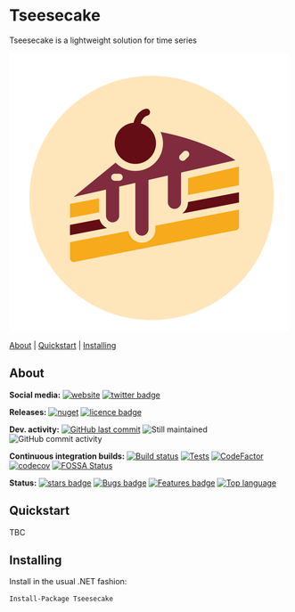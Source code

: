 # Tseesecake
Tseesecake is a lightweight solution for time series 

![Logo](https://raw.githubusercontent.com/Seddryck/Tseesecake/main/misc/logo/Tseesecake-logo.png)

[About][] | [Quickstart][] | [Installing][]

[About]: #about (About)
[Quickstart]: #quickstart (Quickstart)
[Installing]: #installing (Installing)

## About

**Social media:** [![website](https://img.shields.io/badge/website-seddryck.github.io/Tseesecake-fe762d.svg)](https://seddryck.github.io/Tseesecake)
[![twitter badge](https://img.shields.io/badge/twitter%20Tseesecake-@Seddryck-blue.svg?style=flat&logo=twitter)](https://twitter.com/Seddryck)

**Releases:** [![nuget](https://img.shields.io/nuget/v/Tseesecake.svg)](https://www.nuget.org/packages/Tseesecake/)<!-- [![GitHub Release Date](https://img.shields.io/github/release-date/seddryck/Tseesecake.svg)](https://github.com/Seddryck/Tseesecake/releases/latest) --> [![licence badge](https://img.shields.io/badge/License-Apache%202.0-yellow.svg)](https://github.com/Seddryck/Tseesecake/blob/master/LICENSE)

**Dev. activity:** [![GitHub last commit](https://img.shields.io/github/last-commit/Seddryck/Tseesecake.svg)](https://github.com/Seddryck/Tseesecake/commits)
![Still maintained](https://img.shields.io/maintenance/yes/2023.svg)
![GitHub commit activity](https://img.shields.io/github/commit-activity/y/Seddryck/Tseesecake)

**Continuous integration builds:** [![Build status](https://ci.appveyor.com/api/projects/status/7btqredpvl803ri5?svg=true)](https://ci.appveyor.com/project/Seddryck/Tseesecake/)
[![Tests](https://img.shields.io/appveyor/tests/seddryck/Tseesecake.svg)](https://ci.appveyor.com/project/Seddryck/Tseesecake/build/tests)
[![CodeFactor](https://www.codefactor.io/repository/github/seddryck/Tseesecake/badge)](https://www.codefactor.io/repository/github/seddryck/Tseesecake)
[![codecov](https://codecov.io/github/Seddryck/Tseesecake/branch/main/graph/badge.svg?token=9ZSJ6N0X9E)](https://codecov.io/github/Seddryck/Tseesecake)
[![FOSSA Status](https://app.fossa.com/api/projects/git%2Bgithub.com%2FSeddryck%2FTseesecake.svg?type=shield)](https://app.fossa.com/projects/git%2Bgithub.com%2FSeddryck%2FTseesecake?ref=badge_shield)

**Status:** [![stars badge](https://img.shields.io/github/stars/Seddryck/Tseesecake.svg)](https://github.com/Seddryck/Tseesecake/stargazers)
[![Bugs badge](https://img.shields.io/github/issues/Seddryck/Tseesecake/bug.svg?color=red&label=Bugs)](https://github.com/Seddryck/Tseesecake/issues?utf8=%E2%9C%93&q=is:issue+is:open+label:bug+)
[![Features badge](https://img.shields.io/github/issues/seddryck/Tseesecake/new-feature.svg?color=purple&label=Feature%20requests)](https://github.com/Seddryck/Tseesecake/issues?utf8=%E2%9C%93&q=is:issue+is:open+label:new-feature+)
[![Top language](https://img.shields.io/github/languages/top/seddryck/Tseesecake.svg)](https://github.com/Seddryck/Tseesecake/search?l=C%23)

## Quickstart

<!-- START QUICK START -->
TBC
<!-- END QUICK START -->

## Installing

Install in the usual .NET fashion:

```sh
Install-Package Tseesecake
```

